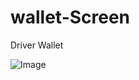 # wallet-Screen
Driver Wallet

![Image](https://github.com/Ndiayesire/wallet-Screen/blob/main/resultat.png=250x250)
